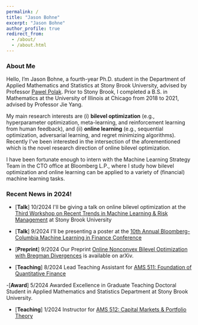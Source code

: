 ```yaml
---
permalink: /
title: "Jason Bohne"
excerpt: "Jason Bohne"
author_profile: true
redirect_from: 
  - /about/
  - /about.html
---
```



### About Me
Hello, I’m Jason Bohne, a fourth-year Ph.D. student in the Department of Applied Mathematics and Statistics at Stony Brook University, advised by Professor [Pawel Polak](https://sites.google.com/view/pawelpolak). Prior to Stony Brook, I completed a B.S. in Mathematics at the University of Illinois at Chicago from 2018 to 2021, advised by Professor Jie Yang.

My main research interests are (i) **bilevel optimization** (e.g., hyperparameter optimization, meta-learning, and reinforcement learning from human feedback), and  (ii) **online learning** (e.g., sequential optimization, adversarial learning, and regret minimizing algorithms). Recently I've been interested in the intersection of the aforementioned which is the novel research direction of online bilevel optimization.  

I have been fortunate enough to intern with the Machine Learning Strategy Team in the CTO office at Bloomberg L.P., where  I  study how bilevel optimization and online learning can be applied to a variety of (financial) machine learning tasks. 


### Recent News in 2024!

- \[**Talk**\] 10/2024 I'll be giving a talk on online bilevel optimization at the [Third Workshop on Recent Trends in Machine Learning & Risk Management](https://uryasev.ams.stonybrook.edu/index.php/workshop-2024/) at Stony Brook University

- \[**Talk**\] 9/2024 I'll be presenting a poster at the [10th Annual Bloomberg-Columbia Machine Learning in Finance Conference](https://cfe.columbia.edu/events/10th-annual-bloomberg-columbia-machine-learning-finance-conference-2024)

- \[**Preprint**\] 9/2024 Our Preprint [Online Nonconvex Bilevel Optimization with Bregman Divergences](https://arxiv.org/pdf/2409.10470v1) is available on arXiv. 

- \[**Teaching**\] 8/2024 Lead Teaching Assistant for [AMS 511: Foundation of Quantitative Finance](https://www.stonybrook.edu/commcms/ams/graduate/_courses/ams511.php)

-\[**Award**\] 5/2024 Awarded Excellence in Graduate Teaching Doctoral Student in Applied Mathematics and Statistics Department at Stony Brook University.

- \[**Teaching**\] 1/2024 Instructor for [AMS 512: Capital Markets & Portfolio Theory](https://www.stonybrook.edu/commcms/ams/graduate/_courses/ams512)
